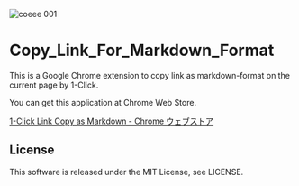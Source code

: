 ![coeee 001](https://user-images.githubusercontent.com/31620041/37706642-a2321fac-2d43-11e8-98fa-cc05657433cb.png)

# Copy_Link_For_Markdown_Format
This is a Google Chrome extension to copy link as markdown-format on the current page by 1-Click.

You can get this application at Chrome Web Store.

[1-Click Link Copy as Markdown - Chrome ウェブストア](https://chrome.google.com/webstore/detail/1-click-link-copy-as-mark/pmhehcpfecalmggdcdhhlcolaifiejao?hl=ja)

## License
This software is released under the MIT License, see LICENSE.
